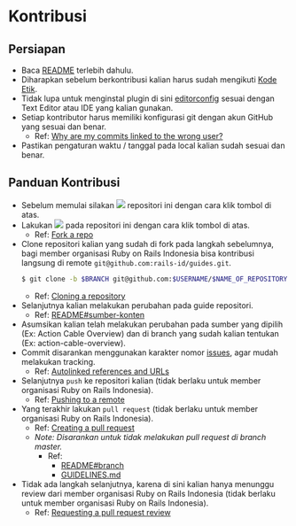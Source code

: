 # Kontribusi

## Persiapan

- Baca [README](README.md) terlebih dahulu.
- Diharapkan sebelum berkontribusi kalian harus sudah mengikuti [Kode Etik](CODE_OF_CONDUCT.md).
- Tidak lupa untuk menginstal plugin di sini [editorconfig](https://editorconfig.org/#download) sesuai dengan Text Editor atau IDE yang kalian gunakan.
- Setiap kontributor harus memiliki konfigurasi git dengan akun GitHub yang sesuai dan benar.
  - Ref: [Why are my commits linked to the wrong user?](https://help.github.com/articles/why-are-my-commits-linked-to-the-wrong-user/)
- Pastikan pengaturan waktu / tanggal pada local kalian sudah sesuai dan benar.

## Panduan Kontribusi

- Sebelum memulai silakan ![](https://img.shields.io/github/stars/rails-id/guides.svg?label=Stars&style=social) repositori ini dengan cara klik tombol di atas.
- Lakukan ![](https://img.shields.io/github/forks/rails-id/guides.svg?label=Fork&style=social) pada repositori ini dengan cara klik tombol di atas.
  - Ref: [Fork a repo](https://help.github.com/articles/fork-a-repo/)
- Clone repositori kalian yang sudah di fork pada langkah sebelumnya, bagi member organisasi Ruby on Rails Indonesia bisa kontribusi langsung di remote `git@github.com:rails-id/guides.git`.
  ``` bash
  $ git clone -b $BRANCH git@github.com:$USERNAME/$NAME_OF_REPOSITORY.git
  ```
  - Ref: [Cloning a repository](https://help.github.com/articles/cloning-a-repository/)
- Selanjutnya kalian melakukan perubahan pada guide repositori.
  - Ref: [README#sumber-konten](https://github.com/rails-id/guides#sumber-konten)
- Asumsikan kalian telah melakukan perubahan pada sumber yang dipilih (Ex: Action Cable Overview) dan di branch yang sudah kalian tentukan (Ex: action-cable-overview).
- Commit disarankan menggunakan karakter nomor [issues](https://github.com/rails-id/guides/issues), agar mudah melakukan tracking.
  - Ref: [Autolinked references and URLs](https://help.github.com/articles/autolinked-references-and-urls/)
- Selanjutnya `push` ke repositori kalian (tidak berlaku untuk member organisasi Ruby on Rails Indonesia).
  - Ref: [Pushing to a remote](https://help.github.com/articles/pushing-to-a-remote/)
- Yang terakhir lakukan `pull request` (tidak berlaku untuk member organisasi Ruby on Rails Indonesia).
  - Ref: [Creating a pull request](https://help.github.com/articles/creating-a-pull-request/)
  - _Note: Disarankan untuk tidak melakukan pull request di branch master._
      - Ref:
        - [README#branch](https://github.com/rails-id/guides#branch)
        - [GUIDELINES.md](https://github.com/rails-id/guides/blob/master/GUIDELINES.md)
- Tidak ada langkah selanjutnya, karena di sini kalian hanya menunggu review dari member organisasi Ruby on Rails Indonesia (tidak berlaku untuk member organisasi Ruby on Rails Indonesia).
  - Ref: [Requesting a pull request review](https://help.github.com/articles/requesting-a-pull-request-review/)
